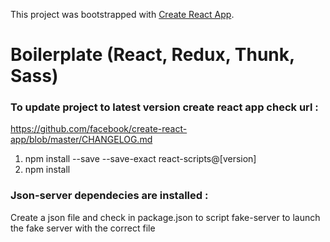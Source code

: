 This project was bootstrapped with [Create React App](https://github.com/facebook/create-react-app).

# Boilerplate (React, Redux, Thunk, Sass)

### To update project to latest version create react app check url :

https://github.com/facebook/create-react-app/blob/master/CHANGELOG.md

1. npm install --save --save-exact react-scripts@[version]
2. npm install

### Json-server dependecies are installed :

Create a json file and check in package.json to script fake-server to launch the fake server with the correct file
